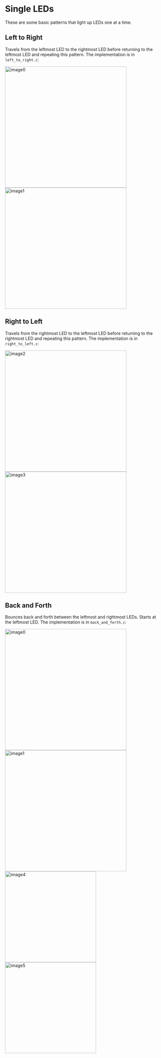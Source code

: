 # Single LEDs

These are some basic patterns that light up LEDs one at a time. 

## Left to Right

Travels from the leftmost LED to the rightmost LED before returning to the leftmost LED and repeating this pattern. The implementation is in `left_to_right.c`:

<img height="400" alt="image0" src="https://github.com/user-attachments/assets/c6d8e83e-d3df-45d8-a9c8-04ca52ca6beb" />
<img height="400" alt="image1" src="https://github.com/user-attachments/assets/7fe7ccaa-d06b-4e89-8587-a5fadbbfbc75" />


## Right to Left

Travels from the rightmost LED to the leftmost LED before returning to the rightmost LED and repeating this pattern. The implementation is in `right_to_left.c`:

<img height="400" alt="image2" src="https://github.com/user-attachments/assets/695520ad-dfa3-46d9-bdf2-27a7ff6e5d91" />
<img height="400" alt="image3" src="https://github.com/user-attachments/assets/abc3cc11-6141-40d2-ad16-7248d502dd48" />

## Back and Forth

Bounces back and forth between the leftmost and rightmost LEDs. Starts at the leftmost LED. The implementation is in `back_and_forth.c`:

<img height="400" alt="image0" src="https://github.com/user-attachments/assets/c6d8e83e-d3df-45d8-a9c8-04ca52ca6beb" />
<img height="400" alt="image1" src="https://github.com/user-attachments/assets/7fe7ccaa-d06b-4e89-8587-a5fadbbfbc75" />
<img height="300" alt="image4" src="https://github.com/user-attachments/assets/4fafcb77-36e3-4516-8394-5650f053bf00" />
<img height="300" alt="image5" src="https://github.com/user-attachments/assets/92a0b994-6a37-4619-a48d-78bb93874b86" />

